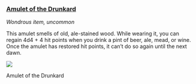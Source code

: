 ### [Amulet of the Drunkard](https://www.dndbeyond.com/magic-items/amulet-of-the-drunkard)

_Wondrous item, uncommon_

This amulet smells of old, ale-stained wood. While wearing it, you can regain 4d4 + 4 hit points when you drink a pint of beer, ale, mead, or wine. Once the amulet has restored hit points, it can’t do so again until the next dawn.

[![](https://media.dndbeyond.com/compendium-images/egtw/yDOyqyOocErRgYJK/06-02.png)](https://media.dndbeyond.com/compendium-images/egtw/yDOyqyOocErRgYJK/06-02.png)

Amulet of the Drunkard